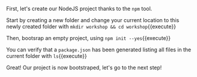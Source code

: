 First, let's create our NodeJS project thanks to the `npm` tool.

Start by creating a new folder and change your current location to this newly created folder with `mkdir workshop && cd workshop`{{execute}}

Then, bootsrap an empty project, using `npm init --yes`{{execute}}

You can verify that a `package.json` has been generated listing all files in the current folder with `ls`{{execute}}

Great! Our project is now bootstraped, let's go to the next step!